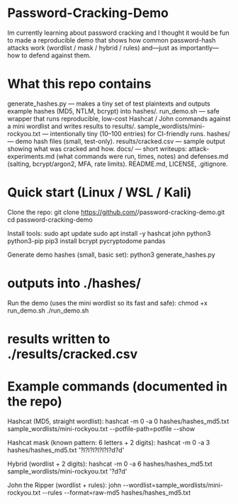 # Password-Cracking-Demo
Im currently learning about password cracking and I thought it would be fun to made a reproducible demo that shows how common password-hash attacks work (wordlist / mask / hybrid / rules) and—just as importantly—how to defend against them.

# What this repo contains

generate_hashes.py — makes a tiny set of test plaintexts and outputs example hashes (MD5, NTLM, bcrypt) into hashes/.
run_demo.sh — safe wrapper that runs reproducible, low-cost Hashcat / John commands against a mini wordlist and writes results to results/.
sample_wordlists/mini-rockyou.txt — intentionally tiny (10–100 entries) for CI-friendly runs.
hashes/ — demo hash files (small, test-only).
results/cracked.csv — sample output showing what was cracked and how.
docs/ — short writeups: attack-experiments.md (what commands were run, times, notes) and defenses.md (salting, bcrypt/argon2, MFA, rate limits).
README.md, LICENSE, .gitignore.

# Quick start (Linux / WSL / Kali)

Clone the repo:
git clone https://github.com/<you>/password-cracking-demo.git
cd password-cracking-demo

Install tools:
sudo apt update
sudo apt install -y hashcat john python3 python3-pip
pip3 install bcrypt pycryptodome pandas 

Generate demo hashes (small, basic set):
python3 generate_hashes.py
# outputs into ./hashes/

Run the demo (uses the mini wordlist so its fast and safe):
chmod +x run_demo.sh
./run_demo.sh
# results written to ./results/cracked.csv

# Example commands (documented in the repo)

Hashcat (MD5, straight wordlist):
hashcat -m 0 -a 0 hashes/hashes_md5.txt sample_wordlists/mini-rockyou.txt --potfile-path=potfile --show

Hashcat mask (known pattern: 6 letters + 2 digits):
hashcat -m 0 -a 3 hashes/hashes_md5.txt '?l?l?l?l?l?l?d?d'

Hybrid (wordlist + 2 digits):
hashcat -m 0 -a 6 hashes/hashes_md5.txt sample_wordlists/mini-rockyou.txt '?d?d'

John the Ripper (wordlist + rules):
john --wordlist=sample_wordlists/mini-rockyou.txt --rules --format=raw-md5 hashes/hashes_md5.txt
